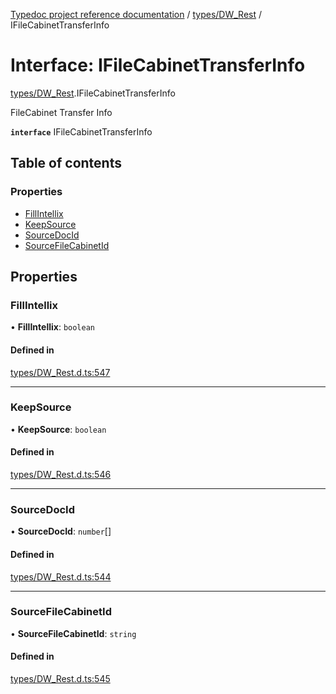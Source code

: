 [Typedoc project reference documentation](../README.md) / [types/DW_Rest](../modules/types_dw_rest.md) / IFileCabinetTransferInfo

# Interface: IFileCabinetTransferInfo

[types/DW_Rest](../modules/types_dw_rest.md).IFileCabinetTransferInfo

FileCabinet Transfer Info

**`interface`** IFileCabinetTransferInfo

## Table of contents

### Properties

- [FillIntellix](types_dw_rest.ifilecabinettransferinfo.md#fillintellix)
- [KeepSource](types_dw_rest.ifilecabinettransferinfo.md#keepsource)
- [SourceDocId](types_dw_rest.ifilecabinettransferinfo.md#sourcedocid)
- [SourceFileCabinetId](types_dw_rest.ifilecabinettransferinfo.md#sourcefilecabinetid)

## Properties

### FillIntellix

• **FillIntellix**: `boolean`

#### Defined in

[types/DW_Rest.d.ts:547](https://github.com/DocuWare/REST-Sample-TS/blob/beb3ada/src/types/DW_Rest.d.ts#L547)

___

### KeepSource

• **KeepSource**: `boolean`

#### Defined in

[types/DW_Rest.d.ts:546](https://github.com/DocuWare/REST-Sample-TS/blob/beb3ada/src/types/DW_Rest.d.ts#L546)

___

### SourceDocId

• **SourceDocId**: `number`[]

#### Defined in

[types/DW_Rest.d.ts:544](https://github.com/DocuWare/REST-Sample-TS/blob/beb3ada/src/types/DW_Rest.d.ts#L544)

___

### SourceFileCabinetId

• **SourceFileCabinetId**: `string`

#### Defined in

[types/DW_Rest.d.ts:545](https://github.com/DocuWare/REST-Sample-TS/blob/beb3ada/src/types/DW_Rest.d.ts#L545)
